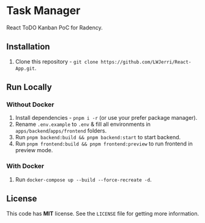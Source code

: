 # Task Manager

React ToDO Kanban PoC for Radency.

## Installation

1. Clone this repository - `git clone https://github.com/LWJerri/React-App.git`.

## Run Locally

### Without Docker

1. Install dependencies - `pnpm i -r` (or use your prefer package manager).
2. Rename `.env.example` to `.env` & fill all environments in `apps/backend`/`apps/frontend` folders.
3. Run `pnpm backend:build && pnpm backend:start` to start backend.
4. Run `pnpm frontend:build && pnpm frontend:preview` to run frontend in preview mode.

### With Docker

1. Run `docker-compose up --build --force-recreate -d`.

## License

This code has **MIT** license. See the `LICENSE` file for getting more information.
